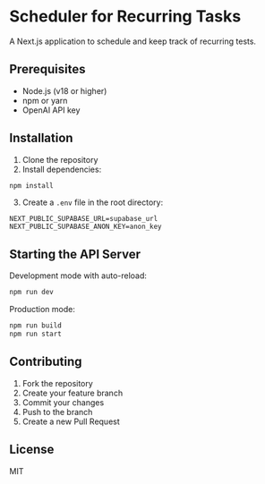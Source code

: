 # Scheduler for Recurring Tasks

A Next.js application to schedule and keep track of recurring tests. 

## Prerequisites

- Node.js (v18 or higher)
- npm or yarn
- OpenAI API key

## Installation

1. Clone the repository
2. Install dependencies:
```bash
npm install
```

3. Create a `.env` file in the root directory:
```
NEXT_PUBLIC_SUPABASE_URL=supabase_url
NEXT_PUBLIC_SUPABASE_ANON_KEY=anon_key
```

## Starting the API Server

Development mode with auto-reload:
```bash
npm run dev
```

Production mode:
```bash
npm run build
npm run start
```

## Contributing

1. Fork the repository
2. Create your feature branch
3. Commit your changes
4. Push to the branch
5. Create a new Pull Request

## License

MIT
